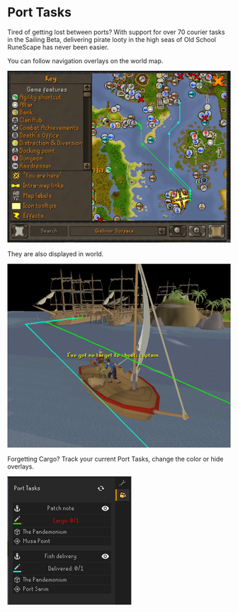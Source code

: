 # Port Tasks

Tired of getting lost between ports? With support for over 70 courier tasks in the Sailing Beta, delivering pirate looty in the high seas of Old School RuneScape has never been easier.

You can follow navigation overlays on the world map.

![Map Navigation](docs/map_tracking.png)

They are also displayed in world.

![World Navigation](docs/world_tracking.png)

Forgetting Cargo? Track your current Port Tasks, change the color or hide overlays.

![Sidebar Panel](docs/plugin_panel.png)